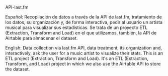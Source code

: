 API-last.fm

Español:
Recopilación de datos a través de la API de last.fm, tratamiento de los datos, su organización y, de forma interactiva, pedir al usuario un artista musical para visualizar sus estadísticas. Se trata de un proyecto ETL (Extraction, Transform and Load) en el que utilizamos, también, la API de Airtable para almacenar el dataset.

English:
Data collection via last.fm API, data treatment, its organization and, interactively, ask the user for a music artist to visualize their stats. This is an ETL project (Extraction, Transform and Load). It's an ETL (Extraction, Transform, and Load) project in which we also use the Airtable API to store the dataset.

